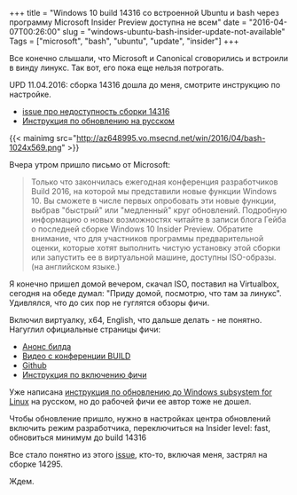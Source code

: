 +++
title = "Windows 10 build 14316 со встроенной Ubuntu и bash через программу Microsoft Insider Preview доступна не всем"
date = "2016-04-07T00:26:00"
slug = "windows-ubuntu-bash-insider-update-not-available"
Tags = ["microsoft", "bash", "ubuntu", "update", "insider"]
+++

Все конечно слышали, что Microsoft и Canonical сговорились и встроили в винду линукс. Так вот, его пока еще нельзя потрогать.

UPD 11.04.2016: сборка 14316 дошла до меня, смотрите инструкцию по настройке.

- [issue про недоступность сборки 14316](https://github.com/Microsoft/CommandLine-Documentation/issues/5)
- [Инструкция по обновлению на русском](http://blog.zacorp.ru/main/kak-vklyuchit-podderzhku-ubuntu-v-windows-10/)

{{< mainimg src="http://az648995.vo.msecnd.net/win/2016/04/bash-1024x569.png" >}}

<!--more-->

Вчера утром пришло письмо от Microsoft:

> Только что закончилась ежегодная конференция разработчиков Build 2016, на которой мы представили новые функции Windows 10.
> Вы сможете в числе первых опробовать эти новые функции, выбрав "быстрый" или "медленный" круг обновлений. Подробную информацию о новых возможностях читайте в записи блога Гейба о последней сборке Windows 10 Insider Preview. Обратите внимание, что для участников программы предварительной оценки, которые хотят выполнить чистую установку этой сборки или запустить ее в виртуальной машине, доступны ISO-образы. (на английском языке.)

Я конечно пришел домой вечером, скачал ISO, поставил на Virtualbox, сегодня на обеде думал: "Приду домой, посмотрю, что там за линукс". Удивлялся, что до сих пор не гуглятся обзоры фичи.

Включил виртуалку, x64, English, что дальше делать - не понятно. Нагуглил официальные страницы фичи:

- [Анонс билда](https://blogs.windows.com/windowsexperience/2016/04/06/announcing-windows-10-insider-preview-build-14316/)
- [Видео с конференции BUILD](https://msdn.microsoft.com/en-us/commandline/wsl/about)
- [Github](https://github.com/Microsoft/CommandLine-Documentation)
- [Инструкция по включению фичи](https://github.com/Microsoft/CommandLine-Documentation/blob/master/commandline/WSL/install_guide.md)

Уже написана [инструкция по обновлению до Windows subsystem for Linux](http://blog.zacorp.ru/main/kak-vklyuchit-podderzhku-ubuntu-v-windows-10/) на русском, но до рабочей фичи ее автор тоже не дошел.

Чтобы обновление пришло, нужно в настройках центра обновлений включить режим разработчика, переключиться на Insider level: fast, обновиться минимум до build 14316

Все стало понятно из этого [issue](https://github.com/Microsoft/CommandLine-Documentation/issues/5), кто-то, включая меня, застрял на сборке 14295.

Ждем.
